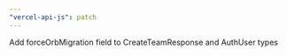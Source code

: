 ```yaml
---
"vercel-api-js": patch
---
```


Add forceOrbMigration field to CreateTeamResponse and AuthUser types